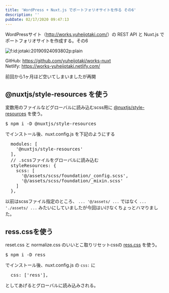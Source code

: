 ```yaml
---
title: 'WordPress + Nuxt.js でポートフォリオサイトを作る その6'
description: ''
pubDate: 02/17/2020 09:47:13
---
```


<p>WordPressサイト（<a href="http://works.yuheijotaki.com/">http://works.yuheijotaki.com/</a>）の REST API と Nuxt.js でポートフォリオサイトを作成する。その6</p>

<p><span itemscope itemtype="http://schema.org/Photograph"><img src="/images/hatena/20190924093802.png" alt="f:id:jotaki:20190924093802p:plain" title="f:id:jotaki:20190924093802p:plain" class="hatena-fotolife" itemprop="image"></span></p>

<p>GitHub: <a href="https://github.com/yuheijotaki/works-nuxt">https://github.com/yuheijotaki/works-nuxt</a><br />
Netlify: <a href="https://works-yuheijotaki.netlify.com/">https://works-yuheijotaki.netlify.com/</a></p>

<p>前回から1ヶ月ほど空いてしまいましたが再開</p>

<h2>@nuxtjs/style-resources を使う</h2>

<p>変数用のファイルなどグローバルに読み込むscss用に <a href="https://www.npmjs.com/package/@nuxtjs/style-resources">@nuxtjs/style-resources</a> を使う。</p>

<pre class="code bash" data-lang="bash" data-unlink>$ npm i -D @nuxtjs/style-resources</pre>

<p>でインストール後、nuxt.config.js を下記のようにする</p>

<pre class="code lang-javascript" data-lang="javascript" data-unlink>  modules: <span class="synIdentifier">[</span>
    <span class="synConstant">'@nuxtjs/style-resources'</span>
  <span class="synIdentifier">]</span>,
  <span class="synComment">// .scssファイルをグローバルに読み込む</span>
  styleResources: <span class="synIdentifier">{</span>
    scss: <span class="synIdentifier">[</span>
      <span class="synConstant">'@/assets/scss/foundation/_config.scss'</span>,
      <span class="synConstant">'@/assets/scss/foundation/_mixin.scss'</span>
    <span class="synIdentifier">]</span>
  <span class="synIdentifier">}</span>,
</pre>

<p>以前はscssファイル指定のところ、 <code>... '@/assets/ ...</code> ではなく <code>... './assets/ ...</code> みたいにしていましたが今回はいけなくちょっとハマりました。</p>

<h2>ress.cssを使う</h2>

<p>reset.css と normalize.css のいいとこ取りリセットcssの <a href="https://github.com/filipelinhares/ress">ress.css</a> を使う。</p>

<pre class="code bash" data-lang="bash" data-unlink>$ npm i -D ress</pre>

<p>でインストール後、nuxt.config.js の <code>css:</code> に</p>

<pre class="code lang-javascript" data-lang="javascript" data-unlink>  css: <span class="synIdentifier">[</span><span class="synConstant">'ress'</span><span class="synIdentifier">]</span>,
</pre>

<p>としてあげるとグローバルに読み込みされる。</p>
